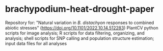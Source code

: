 # brachypodium-heat-drought-paper
Repository for: "Natural variation in _B. distachyon_ responses to combined abiotic stresses" (https://doi.org/10.1101/2022.10.14.512283)
PlantCV python scripts for image analysis; R scripts for data filtering, organizing, and analysis; shell scripts for SNP calling and population structure estimation; input data files for all analyses
